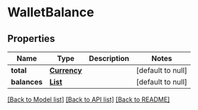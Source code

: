 # WalletBalance
## Properties

| Name | Type | Description | Notes |
|------------ | ------------- | ------------- | -------------|
| **total** | [**Currency**](Currency.md) |  | [default to null] |
| **balances** | [**List**](Balance.md) |  | [default to null] |

[[Back to Model list]](../README.md#documentation-for-models) [[Back to API list]](../README.md#documentation-for-api-endpoints) [[Back to README]](../README.md)

